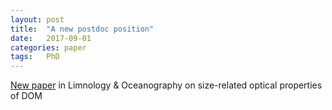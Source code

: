 ```yaml
---
layout: post
title:  "A new postdoc position"
date:   2017-09-01
categories: paper
tags:	PhD
---
```

[New paper](http://onlinelibrary.wiley.com/doi/10.1002/lno.10651/full) in Limnology & Oceanography on size-related optical properties of DOM
